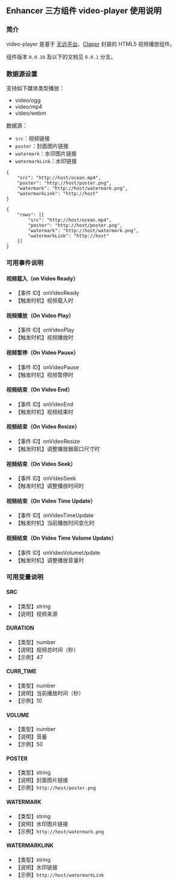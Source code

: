 ## Enhancer 三方组件 video-player 使用说明

### 简介
video-player 是基于 [无远平台][1]、[Clappr][2] 封装的 HTML5 视频播放组件。

组件版本 `0.0.10` 及以下的文档见 `0.0.1` 分支。

### 数据源设置
支持如下媒体类型播放：
- video/ogg
- video/mp4
- video/webm

数据源：
- `src`：视频链接
- `poster`：封面图片链接
- `watermark`：水印图片链接
- `watermarkLink`：水印链接

```
{
	"src": "http://host/ocean.mp4",
	"poster": "http://host/poster.png",
	"watermark": "http://host/watermark.png",
	"watermarkLink": "http://host"
}

{
	"rows": [{
		"src": "http://host/ocean.mp4",
		"poster": "http://host/poster.png",
		"watermark": "http://host/watermark.png",
		"watermarkLink": "http://host"
	}]
}
```

### 可用事件说明
#### 视频载入（on Video Ready）
- 【事件 ID】onVideoReady
- 【触发时机】视频载入时

#### 视频播放（On Video Play）
- 【事件 ID】onVideoPlay
- 【触发时机】视频播放时

#### 视频暂停（On Video Pause）
- 【事件 ID】onVideoPause
- 【触发时机】视频暂停时

#### 视频结束（On Video End）
- 【事件 ID】onVideoEnd
- 【触发时机】视频结束时

#### 视频结束（On Video Resize）
- 【事件 ID】onVideoResize
- 【触发时机】调整播放器窗口尺寸时

#### 视频结束（On Video Seek）
- 【事件 ID】onVideoSeek
- 【触发时机】调整播放时间时

#### 视频结束（On Video Time Update）
- 【事件 ID】onVideoTimeUpdate
- 【触发时机】当前播放时间变化时

#### 视频结束（On Video Time Volume Update）
- 【事件 ID】onVideoVolumeUpdate
- 【触发时机】调整播放音量时

### 可用变量说明
#### SRC
- 【类型】string
- 【说明】视频来源

#### DURATION
- 【类型】number
- 【说明】视频总时间（秒）
- 【示例】47

#### CURR_TIME
- 【类型】number
- 【说明】当前播放时间（秒）
- 【示例】10

#### VOLUME
- 【类型】number
- 【说明】音量
- 【示例】50

#### POSTER
- 【类型】string
- 【说明】封面图片链接
- 【示例】`http://host/poster.png`

#### WATERMARK
- 【类型】string
- 【说明】水印图片链接
- 【示例】`http://host/watermark.png`

#### WATERMARKLINK
- 【类型】string
- 【说明】水印链接
- 【示例】`http://host/watermarkLink`

[1]: https://wuyuan.io/
[2]: https://github.com/clappr/clappr